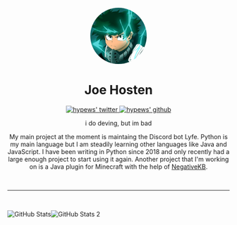 <p align="center">
    <img style="border-radius: 100px" width="128" height="128" src="https://github.com/hypewsthedev/hypewsthedev/blob/main/36.png?raw=true?size=4000">
</p>

<h1 align="center">Joe Hosten</h1>

<p align="center">
  <a href="https://twitter.com/hyqrogen">
    <img alt="hypews' twitter" width="22px" src="https://cdn.jsdelivr.net/npm/simple-icons@v3/icons/twitter.svg" />
  </a>

  <a href="https://github.com/hypewsthedev">
    <img alt="hypews' github" width="22px" src="https://cdn.jsdelivr.net/npm/simple-icons@v3/icons/github.svg" />
  </a>

<br/>

<p align="center">
    i do deving, but im bad
</p>

<p align="center">
    My main project at the moment is maintaing the Discord bot Lyfe. Python is my main language but I am steadily learning other languages like Java and JavaScript. I have been writing in Python since 2018 and only recently had a large enough project to start using it again. Another project that I'm working on is a Java plugin for Minecraft with the help of <a href="https://github.com/NegativeKB">NegativeKB</a>.
</p>

<br/>

<hr>

<br/>
<p align="center">
  <img align="left" alt="GitHub Stats" src="https://github-readme-stats.codestackr.vercel.app/api?username=hypewsthedev&show_icons=true&hide_border=true&count_private=true&include_all_commits=true" />
  <img align="left" alt="GitHub Stats 2" src="https://github-readme-stats.vercel.app/api/top-langs/?username=hypewsthedev&count_private=true&include_all_commits=true" />
</p>
